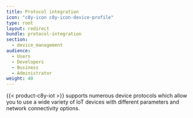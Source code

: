 ```yaml
---
title: Protocol integration
icon: "c8y-icon c8y-icon-device-profile"
type: root
layout: redirect
bundle: protocol-integration
section:
  - device_management
audience:
  - Users
  - Developers
  - Business
  - Administrator
weight: 40
---
```


{{< product-c8y-iot >}} supports numerous device protocols which allow you to use a wide variety of IoT devices with different parameters and network connectivity options.
